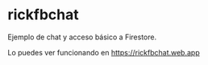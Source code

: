 # rickfbchat

Ejemplo de chat y acceso básico a Firestore.

Lo puedes ver funcionando en https://rickfbchat.web.app
